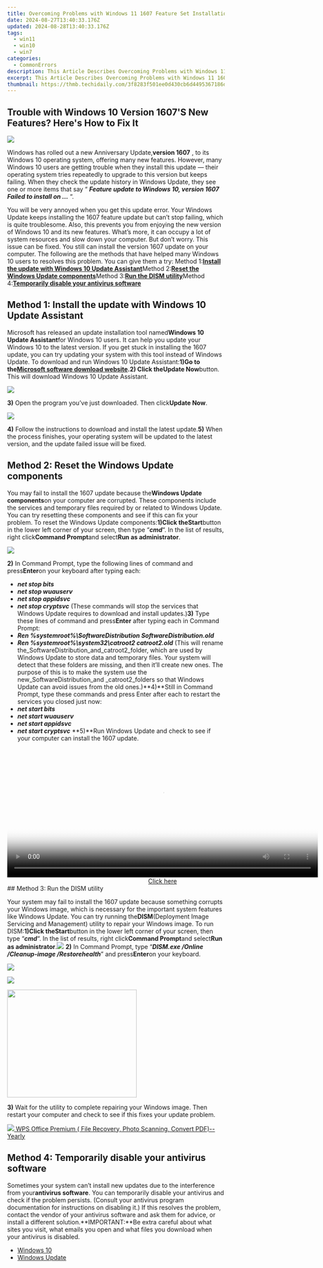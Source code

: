 ```yaml
---
title: Overcoming Problems with Windows 11 1607 Feature Set Installation Errors
date: 2024-08-27T13:40:33.176Z
updated: 2024-08-28T13:40:33.176Z
tags:
  - win11
  - win10
  - win7
categories:
  - CommonErrors
description: This Article Describes Overcoming Problems with Windows 11 1607 Feature Set Installation Errors
excerpt: This Article Describes Overcoming Problems with Windows 11 1607 Feature Set Installation Errors
thumbnail: https://thmb.techidaily.com/3f8283f501ee0d430cb6d4495367186d5cee7442e26fa273382b19ae26cbaade.png
---
```


## Trouble with Windows 10 Version 1607'S New Features? Here's How to Fix It

![](https://images.drivereasy.com/wp-content/uploads/2017/11/img_59ffe5a36e9e9.png)

 Windows has rolled out a new Anniversary Update,**version 1607** , to its Windows 10 operating system, offering many new features. However, many Windows 10 users are getting trouble when they install this update — their operating system tries repeatedly to upgrade to this version but keeps failing. When they check the update history in Windows Update, they see one or more items that say “ _**Feature update to Windows 10, version 1607 Failed to install on …**_  “.

You will be very annoyed when you get this update error. Your Windows Update keeps installing the 1607 feature update but can’t stop failing, which is quite troublesome. Also, this prevents you from enjoying the new version of Windows 10 and its new features. What’s more, it can occupy a lot of system resources and slow down your computer. But don’t worry. This issue can be fixed. You still can install the version 1607 update on your computer. The following are the methods that have helped many Windows 10 users to resolves this problem. You can give them a try: Method 1:[**Install the update with Windows 10 Update Assistant**](https://tools.techidaily.com/drivereasy/download/)Method 2:[**Reset the Windows Update components**](https://tools.techidaily.com/drivereasy/download/)Method 3:[**Run the DISM utility**](https://tools.techidaily.com/drivereasy/download/)Method 4:[**Temporarily disable your antivirus software**](https://tools.techidaily.com/drivereasy/download/)

## Method 1: Install the update with Windows 10 Update Assistant

Microsoft has released an update installation tool named**Windows 10 Update Assistant**for Windows 10 users. It can help you update your Windows 10 to the latest version. If you get stuck in installing the 1607 update, you can try updating your system with this tool instead of Windows Update. To download and run Windows 10 Update Assistant:**1)**Go to the[**Microsoft software download website**](https://www.microsoft.com/en-us/software-download/windows10).**2)** Click the**Update Now**button. This will download Windows 10 Update Assistant.

![](https://images.drivereasy.com/wp-content/uploads/2017/11/img_5a002c98764a3.jpg)

**3)** Open the program you’ve just downloaded. Then click**Update Now**.

![](https://images.drivereasy.com/wp-content/uploads/2017/11/img_5a002e5ecc61b.jpg)

**4)** Follow the instructions to download and install the latest update.**5)** When the process finishes, your operating system will be updated to the latest version, and the update failed issue will be fixed.

## Method 2: Reset the Windows Update components

You may fail to install the 1607 update because the**Windows Update components**on your computer are corrupted. These components include the services and temporary files required by or related to Windows Update. You can try resetting these components and see if this can fix your problem. To reset the Windows Update components:**1)**Click the**Start**button in the lower left corner of your screen, then type “_**cmd**_“. In the list of results, right click**Command Prompt**and select**Run as administrator**.

![](https://images.drivereasy.com/wp-content/uploads/2017/11/img_5a012175c9a76.png)

**2)** In Command Prompt, type the following lines of command and press**Enter**on your keyboard after typing each:

* _**net stop bits**_
* _**net stop wuauserv**_
* _**net stop appidsvc**_
* _**net stop cryptsvc**_
(These commands will stop the services that Windows Update requires to download and install updates.)**3)** Type these lines of command and press**Enter** after typing each in Command Prompt:
* _**Ren %systemroot%\\SoftwareDistribution SoftwareDistribution.old**_
* _**Ren %systemroot%\\system32\\catroot2 catroot2.old**_
(This will rename the_SoftwareDistribution_and_catroot2_folder, which are used by Windows Update to store data and temporary files. Your system will detect that these folders are missing, and then it’ll create new ones. The purpose of this is to make the system use the new_SoftwareDistribution_and _catroot2_folders so that Windows Update can avoid issues from the old ones.)**4)**Still in Command Prompt, type these commands and press Enter after each to restart the services you closed just now:
* _**net start bits**_
* _**net start wuauserv**_
* _**net start appidsvc**_
* _**net start cryptsvc**_
**5)**Run Windows Update and check to see if your computer can install the 1607 update.

<!-- affiliate ads begin -->
<span id="1993652">
					<video width="720" height="300" style="cursor:pointer"
           poster="//a.impactradius-go.com/display-clicktoplayimage/1993652.jpeg"
           onclick="if(!this.playClicked){this.play();this.setAttribute('controls',true);this.playClicked=true;}">
	   <source src="//a.impactradius-go.com/display-ad/22993-1993652">
	   <img src="//a.impactradius-go.com/display-clicktoplayimage/1993652.jpeg" style="border: none; height: 100%; width: 100%; object-fit: contain">
	</video>
	<div style="width:720px;text-align:center"><a href="javascript:window.open(decodeURIComponent('https%3A%2F%2Fhomestyler.sjv.io%2Fc%2F5597632%2F1993652%2F22993'), '_blank');void(0);">Click here</a></div>
</span>
<img height="0" width="0" src="https://imp.pxf.io/i/5597632/1993652/22993" style="position:absolute;visibility:hidden;" border="0" />
<!-- affiliate ads end -->
## Method 3: Run the DISM utility

Your system may fail to install the 1607 update because something corrupts your Windows image, which is necessary for the important system features like Windows Update. You can try running the**DISM**(Deployment Image Servicing and Management) utility to repair your Windows image. To run DISM:**1)**Click the**Start**button in the lower left corner of your screen, then type “_**cmd**_“. In the list of results, right click**Command Prompt**and select**Run as administrator**.![](https://images.drivereasy.com/wp-content/uploads/2017/11/img_5a012175c9a76.png) **2)** In Command Prompt, type “_**DISM.exe /Online /Cleanup-image /Restorehealth**_” and press**Enter**on your keyboard.

<!-- affiliate ads begin -->
<a href="https://store.advancedwebranking.com/order/checkout.php?PRODS=4715051&QTY=1&AFFILIATE=108875&CART=1"><img src="https://secure.avangate.com/images/merchant/14edc6ebfdae2e23bbed83d67f50e983/products/33_awr%20logo.png" border="0"></a>
<!-- affiliate ads end -->
![](https://images.drivereasy.com/wp-content/uploads/2017/11/img_5a0150723fc23.png)

<!-- affiliate ads begin -->
<a href="https://dhgate.sjv.io/c/5597632/1678785/12108" target="_top" id="1678785"><img src="//a.impactradius-go.com/display-ad/12108-1678785" border="0" alt="" width="300" height="250"/></a>
<!-- affiliate ads end -->
**3)** Wait for the utility to complete repairing your Windows image. Then restart your computer and check to see if this fixes your update problem.

<!-- affiliate ads begin -->
<a href="https://secure.2checkout.com/order/checkout.php?PRODS=38729081&QTY=1&AFFILIATE=108875&CART=1"><img src="https://website-prod.cache.wpscdn.com/img/wps-spreadsheet-free-excel-editor-online-offline-1x.93e269d.png" border="0">
WPS Office Premium ( File Recovery, Photo Scanning, Convert PDF)--Yearly</a>
<!-- affiliate ads end -->
## Method 4: Temporarily disable your antivirus software

Sometimes your system can’t install new updates due to the interference from your**antivirus software**. You can temporarily disable your antivirus and check if the problem persists. (Consult your antivirus program documentation for instructions on disabling it.) If this resolves the problem, contact the vendor of your antivirus software and ask them for advice, or install a different solution.**IMPORTANT:**Be extra careful about what sites you visit, what emails you open and what files you download when your antivirus is disabled.

* [Windows 10](https://tools.techidaily.com/drivereasy/download/)
* [Windows Update](https://tools.techidaily.com/drivereasy/download/)

<ins class="adsbygoogle"
     style="display:block"
     data-ad-format="autorelaxed"
     data-ad-client="ca-pub-7571918770474297"
     data-ad-slot="1223367746"></ins>



<ins class="adsbygoogle"
     style="display:block"
     data-ad-client="ca-pub-7571918770474297"
     data-ad-slot="8358498916"
     data-ad-format="auto"
     data-full-width-responsive="true"></ins>


